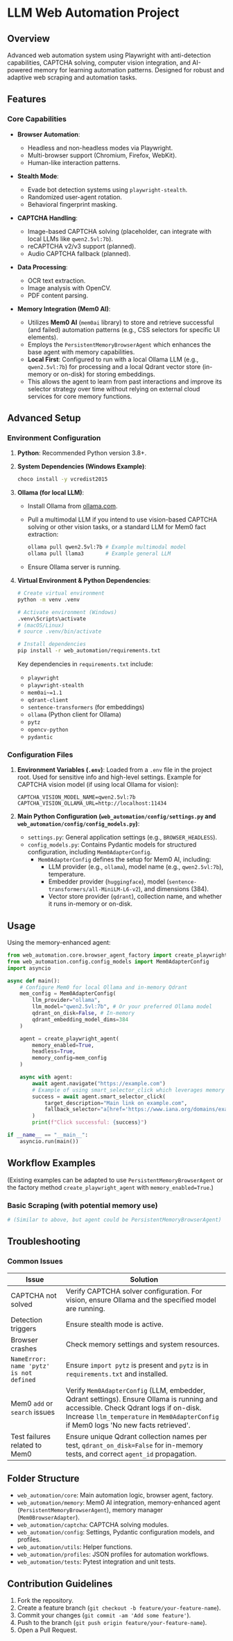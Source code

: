 # LLM Web Automation Project

## Overview

Advanced web automation system using Playwright with anti-detection capabilities, CAPTCHA solving, computer vision integration, and AI-powered memory for learning automation patterns. Designed for robust and adaptive web scraping and automation tasks.

## Features

### Core Capabilities

- **Browser Automation**:
  - Headless and non-headless modes via Playwright.
  - Multi-browser support (Chromium, Firefox, WebKit).
  - Human-like interaction patterns.

- **Stealth Mode**:
  - Evade bot detection systems using `playwright-stealth`.
  - Randomized user-agent rotation.
  - Behavioral fingerprint masking.

- **CAPTCHA Handling**:
  - Image-based CAPTCHA solving (placeholder, can integrate with local LLMs like `qwen2.5vl:7b`).
  - reCAPTCHA v2/v3 support (planned).
  - Audio CAPTCHA fallback (planned).

- **Data Processing**:
  - OCR text extraction.
  - Image analysis with OpenCV.
  - PDF content parsing.

- **Memory Integration (Mem0 AI)**:
  - Utilizes **Mem0 AI** (`mem0ai` library) to store and retrieve successful (and failed) automation patterns (e.g., CSS selectors for specific UI elements).
  - Employs the `PersistentMemoryBrowserAgent` which enhances the base agent with memory capabilities.
  - **Local First**: Configured to run with a local Ollama LLM (e.g., `qwen2.5vl:7b`) for processing and a local Qdrant vector store (in-memory or on-disk) for storing embeddings.
  - This allows the agent to learn from past interactions and improve its selector strategy over time without relying on external cloud services for core memory functions.

## Advanced Setup

### Environment Configuration

1. **Python**: Recommended Python version 3.8+.
2. **System Dependencies (Windows Example)**:

   ```bash
   choco install -y vcredist2015
   ```

3. **Ollama (for local LLM)**:
   - Install Ollama from [ollama.com](https://ollama.com/).
   - Pull a multimodal LLM if you intend to use vision-based CAPTCHA solving or other vision tasks, or a standard LLM for Mem0 fact extraction:

     ```bash
     ollama pull qwen2.5vl:7b # Example multimodal model
     ollama pull llama3       # Example general LLM
     ```

   - Ensure Ollama server is running.

4. **Virtual Environment & Python Dependencies**:

   ```bash
   # Create virtual environment
   python -m venv .venv

   # Activate environment (Windows)
   .venv\Scripts\activate
   # (macOS/Linux)
   # source .venv/bin/activate

   # Install dependencies
   pip install -r web_automation/requirements.txt
   ```

   Key dependencies in `requirements.txt` include:
   - `playwright`
   - `playwright-stealth`
   - `mem0ai~=1.1`
   - `qdrant-client`
   - `sentence-transformers` (for embeddings)
   - `ollama` (Python client for Ollama)
   - `pytz`
   - `opencv-python`
   - `pydantic`

### Configuration Files

1. **Environment Variables (`.env`)**: Loaded from a `.env` file in the project root. Used for sensitive info and high-level settings.
   Example for CAPTCHA vision model (if using local Ollama for vision):

   ```env
   CAPTCHA_VISION_MODEL_NAME=qwen2.5vl:7b
   CAPTCHA_VISION_OLLAMA_URL=http://localhost:11434
   ```

2. **Main Python Configuration (`web_automation/config/settings.py` and `web_automation/config/config_models.py`)**:
   - `settings.py`: General application settings (e.g., `BROWSER_HEADLESS`).
   - `config_models.py`: Contains Pydantic models for structured configuration, including `Mem0AdapterConfig`.
     - `Mem0AdapterConfig` defines the setup for Mem0 AI, including:
       - LLM provider (e.g., `ollama`), model name (e.g., `qwen2.5vl:7b`), temperature.
       - Embedder provider (`huggingface`), model (`sentence-transformers/all-MiniLM-L6-v2`), and dimensions (384).
       - Vector store provider (`qdrant`), collection name, and whether it runs in-memory or on-disk.

## Usage

Using the memory-enhanced agent:

```python
from web_automation.core.browser_agent_factory import create_playwright_agent
from web_automation.config.config_models import Mem0AdapterConfig
import asyncio

async def main():
    # Configure Mem0 for local Ollama and in-memory Qdrant
    mem_config = Mem0AdapterConfig(
        llm_provider="ollama",
        llm_model="qwen2.5vl:7b", # Or your preferred Ollama model
        qdrant_on_disk=False, # In-memory
        qdrant_embedding_model_dims=384
    )

    agent = create_playwright_agent(
        memory_enabled=True,
        headless=True, 
        memory_config=mem_config
    )

    async with agent:
        await agent.navigate("https://example.com")
        # Example of using smart_selector_click which leverages memory
        success = await agent.smart_selector_click(
            target_description="Main link on example.com",
            fallback_selector="a[href='https://www.iana.org/domains/example']"
        )
        print(f"Click successful: {success}")

if __name__ == "__main__":
    asyncio.run(main())
```

## Workflow Examples

(Existing examples can be adapted to use `PersistentMemoryBrowserAgent` or the factory method `create_playwright_agent` with `memory_enabled=True`.)

### Basic Scraping (with potential memory use)

```python
# (Similar to above, but agent could be PersistentMemoryBrowserAgent)
```

## Troubleshooting

### Common Issues

| Issue | Solution |
|-------|----------|
| CAPTCHA not solved | Verify CAPTCHA solver configuration. For vision, ensure Ollama and the specified model are running. |
| Detection triggers | Ensure stealth mode is active. |
| Browser crashes | Check memory settings and system resources. |
| `NameError: name 'pytz' is not defined` | Ensure `import pytz` is present and `pytz` is in `requirements.txt` and installed. |
| Mem0 `add` or `search` issues | Verify `Mem0AdapterConfig` (LLM, embedder, Qdrant settings). Ensure Ollama is running and accessible. Check Qdrant logs if on-disk. Increase `llm_temperature` in `Mem0AdapterConfig` if Mem0 logs 'No new facts retrieved'. |
| Test failures related to Mem0 | Ensure unique Qdrant collection names per test, `qdrant_on_disk=False` for in-memory tests, and correct `agent_id` propagation. |

## Folder Structure

- `web_automation/core`: Main automation logic, browser agent, factory.
- `web_automation/memory`: Mem0 AI integration, memory-enhanced agent (`PersistentMemoryBrowserAgent`), memory manager (`Mem0BrowserAdapter`).
- `web_automation/captcha`: CAPTCHA solving modules.
- `web_automation/config`: Settings, Pydantic configuration models, and profiles.
- `web_automation/utils`: Helper functions.
- `web_automation/profiles`: JSON profiles for automation workflows.
- `web_automation/tests`: Pytest integration and unit tests.

## Contribution Guidelines

1. Fork the repository.
2. Create a feature branch (`git checkout -b feature/your-feature-name`).
3. Commit your changes (`git commit -am 'Add some feature'`).
4. Push to the branch (`git push origin feature/your-feature-name`).
5. Open a Pull Request.
